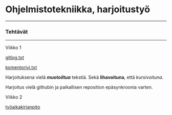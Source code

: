 # Ohjelmistotekniikka, harjoitustyö
-----------------------------------
### Tehtävät
------------
Viikko 1

[gitlog.txt](https://github.com/KA0Sgames/ot-harjoitustyo/blob/master/laskarit/viikko1/gitlog.txt)

[komentorivi.txt](https://github.com/KA0Sgames/ot-harjoitustyo/blob/master/laskarit/viikko1/komentorivi.txt)

Harjoituksena vielä __*muotoiltua*__ tekstiä. Sekä **lihavoituna**, että *kursivoituna*.

Harjoitus vielä githubin ja paikallisen reposition epäsynkroonia varten.


Viikko 2

[työaikakirjanpito](/dokumentaatio/tyoaikakirjanpito.md)
